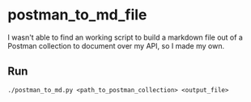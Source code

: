 # postman_to_md_file
I wasn't able to find an working script to build a markdown file out of a Postman collection to document over my API, so I made my own.

## Run
`./postman_to_md.py <path_to_postman_collection> <output_file> `
